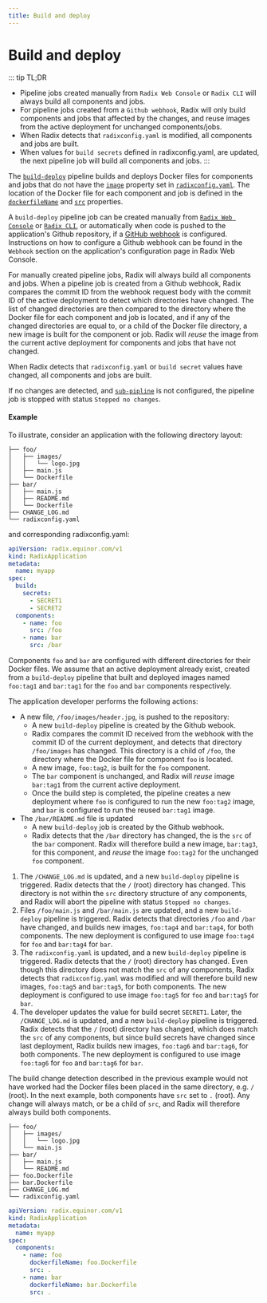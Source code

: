 ```yaml
---
title: Build and deploy
---
```


# Build and deploy


::: tip TL;DR
- Pipeline jobs created manually from `Radix Web Console` or `Radix CLI` will always build all components and jobs.
- For pipeline jobs created from a `Github webhook`, Radix will only build components and jobs that affected by the changes, and reuse images from the active deployment for unchanged components/jobs.
- When Radix detects that `radixconfig.yaml` is modified, all components and jobs are built.
- When values for `build secrets` defined in radixconfig.yaml, are updated, the next pipeline job will build all components and jobs.
:::

The [`build-deploy`](../../start/workflows/) pipeline builds and deploys Docker files for components and jobs that do not have the [`image`](../../references/reference-radix-config/#image) property set in [`radixconfig.yaml`](../../references/reference-radix-config). The location of the Docker file for each component and job is defined in the [`dockerfileName`](../../references/reference-radix-config/#dockerfilename) and [`src`](../../references/reference-radix-config/#src) properties.

A `build-deploy` pipeline job can be created manually from [`Radix Web Console`](https://console.radix.equinor.com/) or [`Radix CLI`](../../docs/topic-radix-cli/), or automatically when code is pushed to the application's Github repository, if a [GitHub webhook](https://docs.github.com/en/developers/webhooks-and-events/webhooks/about-webhooks) is configured. Instructions on how to configure a Github webhook can be found in the `Webhook` section on the application's configuration page in Radix Web Console.

For manually created pipeline jobs, Radix will always build all components and jobs. When a pipeline job is created from a Github webhook, Radix compares the commit ID from the webhook request body with the commit ID of the active deployment to detect which directories have changed. The list of changed directories are then compared to the directory where the Docker file for each component and job is located, and if any of the changed directories are equal to, or a child of the Docker file directory, a new image is built for the component or job. Radix will *reuse* the image from the current active deployment for components and jobs that have not changed.

When Radix detects that `radixconfig.yaml` or `build secret` values have changed, all components and jobs are built.

If no changes are detected, and [`sub-pipline`](../sub-pipeline/) is not configured, the pipeline job is stopped with status `Stopped no changes`.

#### Example

To illustrate, consider an application with the following directory layout:

``` directory-structure
├── foo/
│   ├── images/
│   │   └── logo.jpg
│   ├── main.js
│   └── Dockerfile
├── bar/
│   ├── main.js
│   ├── README.md
│   └── Dockerfile
├── CHANGE_LOG.md
└── radixconfig.yaml
```

and corresponding radixconfig.yaml:

``` yaml
apiVersion: radix.equinor.com/v1
kind: RadixApplication
metadata:
  name: myapp
spec:
  build:
    secrets:
      - SECRET1
      - SECRET2
  components:
    - name: foo
      src: /foo
    - name: bar
      src: /bar
```

Components `foo` and `bar` are configured with different directories for their Docker files. We assume that an active deployment already exist, created from a `build-deploy` pipeline that built and deployed images named `foo:tag1` and `bar:tag1` for the `foo` and `bar` components respectively.

The application developer performs the following actions:
- A new file, `/foo/images/header.jpg`, is pushed to the repository:
    - A new `build-deploy` pipeline is created by the Github webook.
    - Radix compares the commit ID received from the webhook with the commit ID of the current deployment, and detects that directory `/foo/images` has changed. This directory is a child of `/foo`, the directory where the Docker file for component `foo` is located.
    - A new image, `foo:tag2`, is built for the `foo` component.
    - The `bar` component is unchanged, and Radix will *reuse* image `bar:tag1` from the current active deployment.
    - Once the build step is completed, the pipeline creates a new deployment where `foo` is configured to run the new `foo:tag2` image, and `bar` is configured to run the reused `bar:tag1` image.
- The `/bar/README.md` file is updated
    - A new `build-deploy` job is created by the Github webhook.
    - Radix detects that the `/bar` directory has changed, the  is the `src` of the `bar` component. Radix will therefore build a new image, `bar:tag3`, for this component, and *reuse* the image `foo:tag2` for the unchanged `foo` component.
1. The `/CHANGE_LOG.md` is updated, and a new `build-deploy` pipeline is triggered. Radix detects that the `/` (root) directory has changed. This directory is not within the `src` directory structure of any components, and Radix will abort the pipeline with status `Stopped no changes`.
1. Files `/foo/main.js` and `/bar/main.js` are updated, and a new `build-deploy` pipeline is triggered. Radix detects that directories `/foo` and `/bar` have changed, and builds new images, `foo:tag4` and `bar:tag4`, for both components. The new deployment is configured to use image `foo:tag4` for `foo` and `bar:tag4` for `bar`.
1. The `radixconfig.yaml` is updated, and a new `build-deploy` pipeline is triggered. Radix detects that the `/` (root) directory has changed. Even though this directory does not match the `src` of any components, Radix detects that `radixconfig.yaml` was modified and will therefore build new images, `foo:tag5` and `bar:tag5`, for both components. The new deployment is configured to use image `foo:tag5` for `foo` and `bar:tag5` for `bar`.
1. The developer updates the value for build secret `SECRET1`. Later, the `/CHANGE_LOG.md` is updated, and a new `build-deploy` pipeline is triggered. Radix detects that the `/` (root) directory has changed, which does match the `src` of any components, but since build secrets have changed since last deployment, Radix builds new images, `foo:tag6` and `bar:tag6`, for both components. The new deployment is configured to use image `foo:tag6` for `foo` and `bar:tag6` for `bar`.

The build change detection described in the previous example would not have worked had the Docker files been placed in the same directory, e.g. `/` (root). In the next example, both components have `src` set to `.` (root). Any change will always match, or be a child of `src`, and Radix will therefore always build both components.

``` directory-structure
├── foo/
│   ├── images/
│   │   └── logo.jpg
│   └── main.js
├── bar/
│   ├── main.js
│   └── README.md
├── foo.Dockerfile
├── bar.Dockerfile
├── CHANGE_LOG.md
└── radixconfig.yaml
```

```yaml
apiVersion: radix.equinor.com/v1
kind: RadixApplication
metadata:
  name: myapp
spec:
  components:
    - name: foo
      dockerfileName: foo.Dockerfile
      src: .
    - name: bar
      dockerfileName: bar.Dockerfile
      src: .
```
